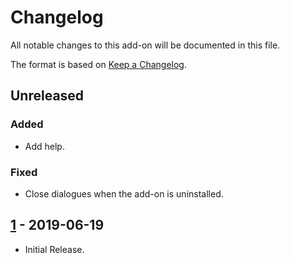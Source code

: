 # Changelog
All notable changes to this add-on will be documented in this file.

The format is based on [Keep a Changelog](https://keepachangelog.com/en/1.0.0/).

## Unreleased
### Added
- Add help.

### Fixed
 - Close dialogues when the add-on is uninstalled.

## [1] - 2019-06-19

- Initial Release.

[1]: https://github.com/zaproxy/zap-extensions/releases/regextester-v1
